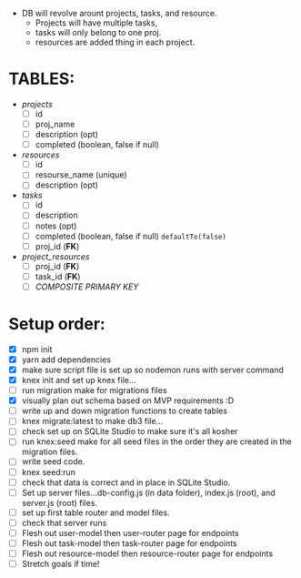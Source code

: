 - DB will revolve arount projects, tasks, and resource.
  - Projects will have multiple tasks,
  - tasks will only belong to one proj.
  - resources are added thing in each project.

# TABLES:
- *projects*
  - [ ] id
  - [ ] proj_name
  - [ ] description (opt)
  - [ ] completed (boolean, false if null) 

- *resources*
  - [ ] id
  - [ ] resourse_name (unique)
  - [ ] description (opt)
  
- *tasks*
  - [ ] id
  - [ ] description
  - [ ] notes (opt)
  - [ ] completed (boolean, false if null) `defaultTo(false)`
  - [ ] proj_id (__FK__)

- *project_resources* 
  - [ ] proj_id (__FK__)
  - [ ] task_id (__FK__)
  - [ ] *COMPOSITE PRIMARY KEY*

# Setup order:
- [x] npm init
- [x] yarn add dependencies
- [x] make sure script file is set up so nodemon runs with server command
- [x] knex init and set up knex file...
- [ ] run migration make for migrations files
- [x] visually plan out schema based on MVP requirements :D 
- [ ] write up and down migration functions to create tables
- [ ] knex migrate:latest to make db3 file...
- [ ] check set up on SQLite Studio to make sure it's all kosher
- [ ] run knex:seed make for all seed files in the order they are created in the migration files.
- [ ] write seed code.
- [ ] knex seed:run
- [ ] check that data is correct and in place in SQLite Studio.
- [ ] Set up server files...db-config.js (in data folder), index.js (root), and server.js (root) files.
- [ ] set up first table router and model files.
- [ ] check that server runs
- [ ] Flesh out user-model then user-router page for endpoints
- [ ] Flesh out task-model then task-router page for endpoints 
- [ ] Flesh out resource-model then resource-router page for endpoints
- [ ] Stretch goals if time!